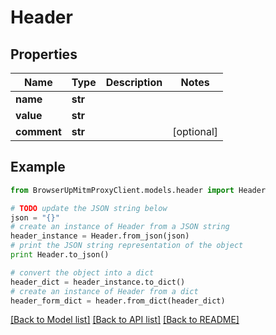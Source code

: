 # Header


## Properties
Name | Type | Description | Notes
------------ | ------------- | ------------- | -------------
**name** | **str** |  | 
**value** | **str** |  | 
**comment** | **str** |  | [optional] 

## Example

```python
from BrowserUpMitmProxyClient.models.header import Header

# TODO update the JSON string below
json = "{}"
# create an instance of Header from a JSON string
header_instance = Header.from_json(json)
# print the JSON string representation of the object
print Header.to_json()

# convert the object into a dict
header_dict = header_instance.to_dict()
# create an instance of Header from a dict
header_form_dict = header.from_dict(header_dict)
```
[[Back to Model list]](../README.md#documentation-for-models) [[Back to API list]](../README.md#documentation-for-api-endpoints) [[Back to README]](../README.md)


